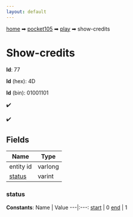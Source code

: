 ```yaml
---
layout: default
---
```


[home](/) ➡ [pocket105](/protocol/pocket105) ➡ [play](/protocol/pocket105/play) ➡ show-credits

# Show-credits

**Id**: 77

**Id** (hex): 4D

**Id** (bin): 01001101

✔️

✔️

## Fields

Name | Type
---|---
entity id | varlong
[status](#status) | varint

### status

**Constants**:
Name | Value
---|:---:
[start](status_start) | 0
[end](status_end) | 1


